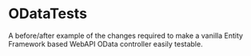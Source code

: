 ODataTests
==========

A before/after example of the changes required to make a vanilla Entity Framework based WebAPI OData controller easily testable.
